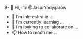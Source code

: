 9- 👋 Hi, I’m @JasurYadygarow
- 👀 I’m interested in ...
- 🌱 I’m currently learning ...
- 💞️ I’m looking to collaborate on ...
- 📫 How to reach me ...

<!---
JasurYadygarow/JasurYadygarow is a ✨ special ✨ repository because its `README.md` (this file) appears on your GitHub profile.
You can click the Preview link to take a look at your changes.
--->
